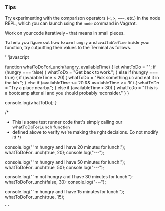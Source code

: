 ### Tips

Try experimenting with the comparison operators (`<`, `>`, `===`, etc.) in the node REPL, which you can launch using the `node` command in Vagrant.

Work on your code iteratively – that means in small pieces.

To help you figure out how to use `hungry` and `availableTime` inside your function, try outputting their values to the Terminal as follows.

'''javascript

function whatToDoForLunch(hungry, availableTime) {
  let whatToDo = "";
  if (hungry === false) {
    whatToDo = "Get back to work.";
  } else if (hungry === true) {
    if (availableTime < 20) {
      whatToDo = "Pick something up and eat it in the lab.";
    } else if (availableTime >= 20 && availableTime <= 30) {
      whatToDo = "Try a place nearby.";
    } else if (availableTime > 30) {
      whatToDo = "This is a bootcamp after all and you should probably reconsider."
    }
  }

  console.log(whatToDo);
}


/*
 * This is some test runner code that's simply calling our whatToDoForLunch function
 * defined above to verify we're making the right decisions. Do not modify it!
 */

console.log("I'm hungry and I have 20 minutes for lunch.");
whatToDoForLunch(true, 20);
console.log("---");

console.log("I'm hungry and I have 50 minutes for lunch.");
whatToDoForLunch(true, 50);
console.log("---");

console.log("I'm not hungry and I have 30 minutes for lunch.");
whatToDoForLunch(false, 30);
console.log("---");

console.log("I'm hungry and I have 15 minutes for lunch.");
whatToDoForLunch(true, 15);

'''